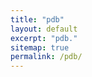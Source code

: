 ```yaml
---
title: "pdb"
layout: default
excerpt: "pdb."
sitemap: true
permalink: /pdb/
---
```


<script src="/assets/jmol/jsmol/JSmol.min.js"></script>

<script>
var pdblistfile = "/assets/jmol/pdb.lst";
var pdblist=[];
var myJmols=[];

const JmolInfo = {
width:'100%',
height:'100%',
color:'#E2F4F5',
j2sPath:'/assets/jmol/jsmol/j2s',
serverURL:'/assets/jmol/jsmol/php/jsmol.php',
use:'html5'
};

fetch(pdblistfile)
.then(response => response.text())
.then(data => {
	var lines = data.trim().split('\n');
	for(var line = 0; line < lines.length; line++){
		if (lines[line].length > 0){
			pdblist.push(lines[line].trim().split(/\s+/));
			myJmols.push('myJmol' + line.toString());
		}
	}
	$(document).ready(function(){
		createTable([["row 1, cell 1", "row 1, cell 2"], ["row 2, cell 1", "row 2, cell 2"]]);
		for(var line = 0; line < pdblist.length; line++){
		var myJmol = myJmols[line];
		var cmds=[];
		var x=pdblist[line][0],
		    y=pdblist[line][1],
		    pdbname=pdblist[line][2],
		    onepdbfile=pdblist[line][3];
		cmds.push(`$('#JmolDiv${x}_${y}').html( Jmol.getAppletHtml('${myJmol}', JmolInfo) );`)
		cmds.push(`Jmol.jmolCheckbox(${myJmol}, "spin on", "spin off", "spin");`)
		cmds.push(`Jmol.script(${myJmol}, 'load ${onepdbfile}; cartoon only; color cartoon structure; set echo top left; echo "${pdbname}"');`)
		cmd = cmds.join("\n")
		console.log(cmd);
		eval(cmd);
		}
	});
});

function createTable(tableData) {
  var table = document.createElement('table');
  var tableBody = document.createElement('tbody');
  var iline = 0, ix = 1, iy = 1;
  tableData.forEach(function(rowData) {
    var row = document.createElement('tr');

    rowData.forEach(function(cellData) {
      var cell = document.createElement('td');
      var celldiv = document.createElement('div');
	  if (cellData.length > 0){
        var cellDatadiv = `<span id="span_jmolCheckbox${iline}"><input type="checkbox" name="jmolCheckbox${iline}" id="jmolCheckbox${iline}" onclick="Jmol.controls._cbClick(this)" onmouseover="Jmol.controls._cbOver(this);return true" onmouseout="Jmol.controls._mouseOut()"><label for="jmolCheckbox${iline}">Spin</label></span>\n`
        cellDatadiv += `<div id="JmolDiv${ix}_${iy}" style="width:70vmin; height:70vmin;"></div>`
        celldiv.innerHTML = cellDatadiv;
        iline += 1;
	  } else {
        celldiv.innerHTML = ""
	  }
	  cell.appendChild(celldiv);
      row.appendChild(cell);
      ix += 1;
    });

    tableBody.appendChild(row);
    iy += 1;
  });

  table.appendChild(tableBody);
  const currentDiv = document.getElementById("AllPDBs");
  currentDiv.appendChild(table);
  
}
</script>

<div id="AllPDBs"></div>
